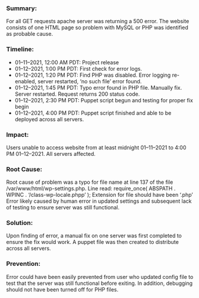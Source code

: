 ### Summary:

For all GET requests apache server was returning a 500 error. The website consists of one HTML page so problem with MySQL or PHP was identified as probable cause.

### Timeline:

* 01–11–2021, 12:00 AM PDT: Project release
* 01–12–2021, 1:00 PM PDT: First check for error logs.
* 01–12–2021, 1:20 PM PDT: Find  PHP was disabled. Error logging re-enabled, server restarted, ‘no such file’ error found.
* 01–12–2021, 1:45 PM PDT: Typo error found in PHP file. Manually fix. Server restarted. Request returns 200 status code.
* 01–12–2021, 2:30 PM PDT: Puppet script begun and testing for proper fix begin
* 01–12–2021, 4:00 PM PDT: Puppet script finished and able to be deployed across all servers.

### Impact:
Users unable to access website from at least midnight 01–11–2021 to 4:00 PM 01–12–2021. All servers affected.

### Root Cause:

Root cause of problem was a typo for file name at line 137 of the file /var/www/html/wp-settings.php. Line read: require_once( ABSPATH . WPINC . ‘/class-wp-locale.phpp’ );
Extension for file should have been ‘.php’
Error likely caused by human error in updated settings and subsequent lack of testing to ensure server was still functional.

### Solution:
Upon finding of error, a manual fix on one server was first completed to ensure the fix would work. A puppet file was then created to distribute across all servers.

### Prevention:
Error could have been easily prevented from user who updated config file to test that the server was still functional before exiting. In addition, debugging should not have been turned off for PHP files.